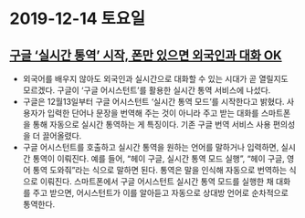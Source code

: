  # 2019-12-14 토요일
 
 ## [구글 ‘실시간 통역’ 시작, 폰만 있으면 외국인과 대화 OK](http://www.bloter.net/archives/364399)
 - 외국어를 배우지 않아도 외국인과 실시간으로 대화할 수 있는 시대가 곧 열릴지도 모르겠다. 구글이 ‘구글 어시스턴트’를 활용한 실시간 통역 서비스에 나섰다.
 - 구글은 12월13일부터 구글 어시스턴트 ‘실시간 통역 모드’를 시작한다고 밝혔다. 사용자가 입력한 단어나 문장을 번역해 주는 것이 아니라 주고 받는 대화를 스마트폰을 통해 자동으로 실시간 통역하는 게 특징이다. 기존 구글 번역 서비스 사용 편의성을 더 끌어올렸다.
 - 구글 어시스턴트를 호출하고 실시간 통역을 원하는 언어를 말하거나 입력하면, 실시간 통역이 이뤄진다. 예를 들어, “헤이 구글, 실시간 통역 모드 실행”, “헤이 구글, 영어 통역 도와줘”라는 식으로 말하면 된다. 통역은 말을 인식해 자동으로 번역하는 식으로 이뤄진다. 스마트폰에서 구글 어시스턴트 실시간 통역 모드를 실행한 채 대화를 주고 받으면, 어시스턴트가 이를 알아듣고 자동으로 상대방 언어로 순차적으로 통역한다.
